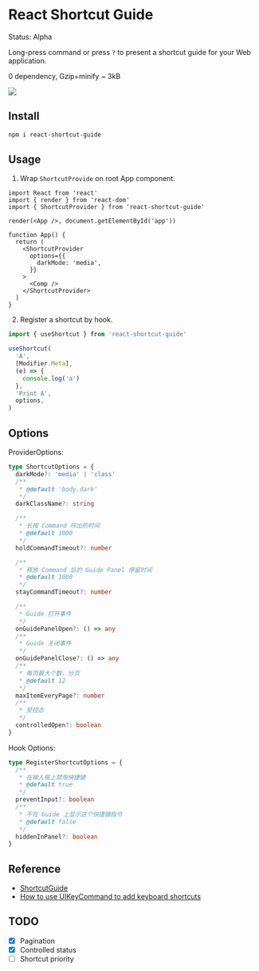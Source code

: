 # React Shortcut Guide

Status: Alpha

Long-press command or press `?` to present a shortcut guide for your Web application.

0 dependency, Gzip+minify ~ 3kB

![](https://fastly.jsdelivr.net/gh/Innei/fancy@master/2022/0530221552.png)

## Install

```bash
npm i react-shortcut-guide
```

## Usage

1. Wrap `ShortcutProvide` on root App component.

```tsx
import React from 'react'
import { render } from 'react-dom'
import { ShortcutProvider } from 'react-shortcut-guide'

render(<App />, document.getElementById('app'))

function App() {
  return (
    <ShortcutProvider
      options={{
        darkMode: 'media',
      }}
    >
      <Comp />
    </ShortcutProvider>
  )
}
```

2. Register a shortcut by hook.

```ts
import { useShortcut } from 'react-shortcut-guide'

useShortcut(
  'A',
  [Modifier.Meta],
  (e) => {
    console.log('a')
  },
  'Print A',
  options,
)
```

## Options

ProviderOptions:

```ts
type ShortcutOptions = {
  darkMode?: 'media' | 'class'
  /**
   * @default 'body.dark'
   */
  darkClassName?: string

  /**
   * 长按 Command 呼出的时间
   * @default 1000
   */
  holdCommandTimeout?: number

  /**
   * 释放 Command 后的 Guide Panel 停留时间
   * @default 1000
   */
  stayCommandTimeout?: number

  /**
   * Guide 打开事件
   */
  onGuidePanelOpen?: () => any
  /**
   * Guide 关闭事件
   */
  onGuidePanelClose?: () => any
  /**
   * 每页最大个数，分页
   * @default 12
   */
  maxItemEveryPage?: number
  /**
   * 受控态
   */
  controlledOpen?: boolean
}
```

Hook Options:

```ts
type RegisterShortcutOptions = {
  /**
   * 在输入框上禁用快捷键
   * @default true
   */
  preventInput?: boolean
  /**
   * 不在 Guide 上显示这个快捷键指令
   * @default false
   */
  hiddenInPanel?: boolean
}
```

## Reference

- [ShortcutGuide](https://github.com/Lessica/ShortcutGuide)
- [How to use UIKeyCommand to add keyboard shortcuts](https://www.hackingwithswift.com/example-code/uikit/how-to-use-uikeycommand-to-add-keyboard-shortcuts)

## TODO

- [x] Pagination
- [x] Controlled status
- [ ] Shortcut priority
